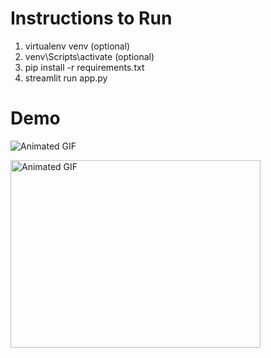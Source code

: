 # Instructions to Run

1. virtualenv venv (optional)
2. venv\Scripts\activate (optional)
3. pip install -r requirements.txt
4. streamlit run app.py

# Demo

![Animated GIF](https://media.giphy.com/media/v1.Y2lkPTc5MGI3NjExNHY4ZnZ0Mm5tbGpjcGNjNWJxN3FvOXU5NmJrdDgxZ2QyZTNkbzByZiZlcD12MV9pbnRlcm5hbF9naWZfYnlfaWQmY3Q9Zw/ICwGIwsKtDg5fv3evH/giphy.gif)


<img src="https://media.giphy.com/media/v1.Y2lkPTc5MGI3NjExNHY4ZnZ0Mm5tbGpjcGNjNWJxN3FvOXU5NmJrdDgxZ2QyZTNkbzByZiZlcD12MV9pbnRlcm5hbF9naWZfYnlfaWQmY3Q9Zw/ICwGIwsKtDg5fv3evH/giphy.gif" width="400" height="300" alt="Animated GIF">

